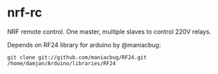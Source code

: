 nrf-rc
======

NRF remote control. One master, multiple slaves to control 220V relays.

Depends on RF24 library for arduino by @maniacbug:

    git clone git://github.com/maniacbug/RF24.git /home/damjan/Arduino/libraries/RF24
